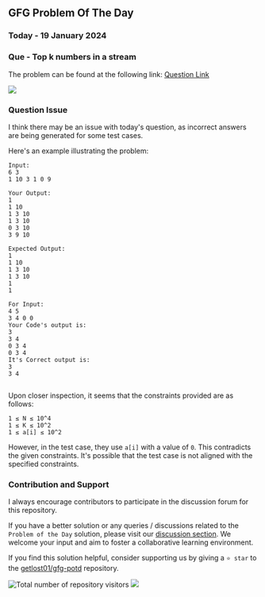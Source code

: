 ## GFG Problem Of The Day

### Today - 19 January 2024
### Que - Top k numbers in a stream
The problem can be found at the following link: [Question Link](https://www.geeksforgeeks.org/problems/top-k-numbers3425/1)

![](https://badgen.net/badge/Level/Medium/yellow)

### Question Issue
I think there may be an issue with today's question, as incorrect answers are being generated for some test cases.

Here's an example illustrating the problem:
```
Input: 
6 3
1 10 3 1 0 9

Your Output: 
1
1 10
1 3 10
1 3 10
0 3 10
3 9 10

Expected Output: 
1
1 10
1 3 10
1 3 10
1
1
```
```
For Input: 
4 5
3 4 0 0
Your Code's output is: 
3
3 4
0 3 4
0 3 4
It's Correct output is: 
3
3 4


```
Upon closer inspection, it seems that the constraints provided are as follows:

```
1 ≤ N ≤ 10^4
1 ≤ K ≤ 10^2
1 ≤ a[i] ≤ 10^2 
```

However, in the test case, they use `a[i]` with a value of `0`. This contradicts the given constraints. It's possible that the test case is not aligned with the specified constraints.

### Contribution and Support

I always encourage contributors to participate in the discussion forum for this repository.

If you have a better solution or any queries / discussions related to the `Problem of the Day` solution, please visit our [discussion section](https://github.com/getlost01/gfg-potd/discussions). We welcome your input and aim to foster a collaborative learning environment.

If you find this solution helpful, consider supporting us by giving a `⭐ star` to the [getlost01/gfg-potd](https://github.com/getlost01/gfg-potd) repository.

![Total number of repository visitors](https://komarev.com/ghpvc/?username=gl01potdgfg&color=blue&&label=Visitors)
![](https://hit.yhype.me/github/profile?user_id=79409258)

